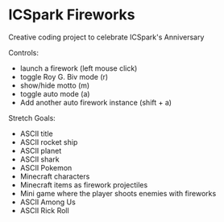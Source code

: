 # ICSpark Fireworks
Creative coding project to celebrate ICSpark's Anniversary

Controls:
- launch a firework (left mouse click)
- toggle Roy G. Biv mode (r)
- show/hide motto (m)
- toggle auto mode (a)
- Add another auto firework instance (shift + a)

Stretch Goals:
- ASCII title
- ASCII rocket ship
- ASCII planet
- ASCII shark
- ASCII Pokemon
- Minecraft characters
- Minecraft items as firework projectiles
- Mini game where the player shoots enemies with fireworks
- ASCII Among Us
- ASCII Rick Roll
